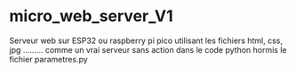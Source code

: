 # micro_web_server_V1
Serveur web sur ESP32 ou raspberry pi pico utilisant les fichiers html, css, jpg ......... comme un vrai serveur sans action dans le code python hormis le fichier parametres.py
